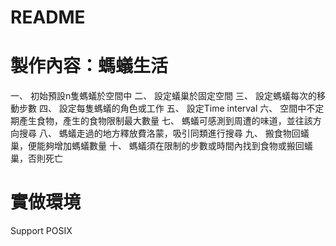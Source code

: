 # README

# 製作內容：螞蟻生活

一、 初始預設n隻螞蟻於空間中
二、 設定蟻巢於固定空間
三、 設定螞蟻每次的移動步數
四、 設定每隻螞蟻的角色或工作
五、 設定Time interval
六、 空間中不定期產生食物，產生的食物限制最大數量
七、 螞蟻可感測到周遭的味道，並往該方向搜尋
八、 螞蟻走過的地方釋放費洛蒙，吸引同類進行搜尋
九、 搬食物回蟻巢，便能夠增加螞蟻數量
十、 螞蟻須在限制的步數或時間內找到食物或搬回蟻巢，否則死亡


# 實做環境

Support POSIX
